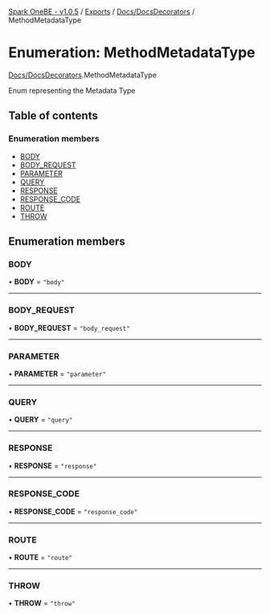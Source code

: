 [Spark OneBE - v1.0.5](../README.md) / [Exports](../modules.md) / [Docs/DocsDecorators](../modules/Docs_DocsDecorators.md) / MethodMetadataType

# Enumeration: MethodMetadataType

[Docs/DocsDecorators](../modules/Docs_DocsDecorators.md).MethodMetadataType

Enum representing the Metadata Type

## Table of contents

### Enumeration members

- [BODY](Docs_DocsDecorators.MethodMetadataType.md#body)
- [BODY\_REQUEST](Docs_DocsDecorators.MethodMetadataType.md#body_request)
- [PARAMETER](Docs_DocsDecorators.MethodMetadataType.md#parameter)
- [QUERY](Docs_DocsDecorators.MethodMetadataType.md#query)
- [RESPONSE](Docs_DocsDecorators.MethodMetadataType.md#response)
- [RESPONSE\_CODE](Docs_DocsDecorators.MethodMetadataType.md#response_code)
- [ROUTE](Docs_DocsDecorators.MethodMetadataType.md#route)
- [THROW](Docs_DocsDecorators.MethodMetadataType.md#throw)

## Enumeration members

### BODY

• **BODY** = `"body"`

___

### BODY\_REQUEST

• **BODY\_REQUEST** = `"body_request"`

___

### PARAMETER

• **PARAMETER** = `"parameter"`

___

### QUERY

• **QUERY** = `"query"`

___

### RESPONSE

• **RESPONSE** = `"response"`

___

### RESPONSE\_CODE

• **RESPONSE\_CODE** = `"response_code"`

___

### ROUTE

• **ROUTE** = `"route"`

___

### THROW

• **THROW** = `"throw"`
